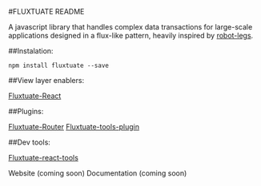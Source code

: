 #FLUXTUATE README

A javascript library that handles complex data transactions for large-scale applications designed in a flux-like pattern, heavily inspired by [robot-legs](http://www.robotlegs.org/).

##Instalation:

`npm install fluxtuate --save`

##View layer enablers:

[Fluxtuate-React](https://github.com/vankovilija/fluxtuate-react)

##Plugins:

[Fluxtuate-Router](https://github.com/vankovilija/fluxtuate-router)
[Fluxtuate-tools-plugin](https://github.com/vankovilija/fluxtuate-tools-plugin)

##Dev tools:

[Fluxtuate-react-tools](https://github.com/vankovilija/fluxtuate-react-tools)


Website (coming soon)
Documentation (coming soon)
